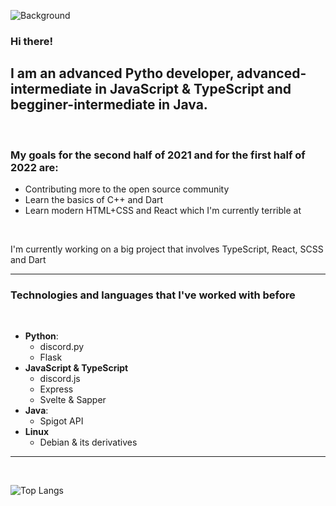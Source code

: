 ![Background](https://pbs.twimg.com/profile_banners/1347698201562914817/1631447380/1500x500)

### Hi there!

## I am an advanced Pytho developer, advanced-intermediate in JavaScript & TypeScript and begginer-intermediate in Java.

<br>

### My goals for the second half of 2021 and for the first half of 2022 are:
- Contributing more to the open source community
- Learn the basics of C++ and Dart
- Learn modern HTML+CSS and React which I'm currently terrible at

<br>

I'm currently working on a big project that involves TypeScript, React, SCSS and Dart

---

### Technologies and languages that I've worked with before

<br>

- **Python**:
    * discord.py
    * Flask
- **JavaScript & TypeScript**
    * discord.js
    * Express
    * Svelte & Sapper
- **Java**:
    * Spigot API
- **Linux**
    * Debian & its derivatives

---

<br>

![Top Langs](https://github-readme-stats.vercel.app/api/top-langs/?username=marzeq&theme=synthwave&show_icons=true)

